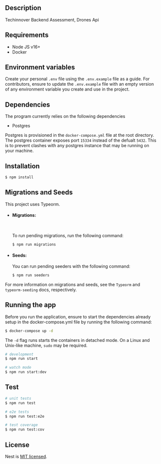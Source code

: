 ## Description

Techinnover Backend Assessment, Drones Api
## Requirements

- Node JS v16+
- Docker

## Environment variables

Create your personal `.env` file using the `.env.example` file as a guide. For contributors, ensure to update the `.env.example` file with an empty version of any environment variable you create and use in the project.

## Dependencies

The program currently relies on the following dependencies

- Postgres

Postgres is provisioned in the `docker-compose.yml` file at the root directory.
The postgres container exposes port `15334` instead of the defualt `5432`. This is to prevent clashes with any postgres instance that may be running on your machine.

## Installation

```bash
$ npm install
```

## Migrations and Seeds

This project uses Typeorm.

- #### Migrations:

  <br>

  To run pending migrations, run the following command:

  ```bash
  $ npm run migrations
  ```

- #### Seeds:

  You can run pending seeders with the following command:

  ```bash
  $ npm run seeders
  ```

For more information on migrations and seeds, see the `Typeorm` and `typeorm-seeding` docs, respectively.

## Running the app

Before you run the application, ensure to start the dependencies already setup in the docker-compose.yml file by running the following command:

```bash
$ docker-compose up -d
```

The `-d` flag runs starts the containers in detached mode. On a Linux and Unix-like machine, `sudo` may be required.

```bash
# development
$ npm run start

# watch mode
$ npm run start:dev

```

## Test

```bash
# unit tests
$ npm run test

# e2e tests
$ npm run test:e2e

# test coverage
$ npm run test:cov
```

## License

Nest is [MIT licensed](LICENSE).
